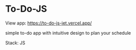 # To-Do-JS

View app: https://to-do-js-jet.vercel.app/

simple to-do app with intuitive design to plan your schedule

Stack: JS
